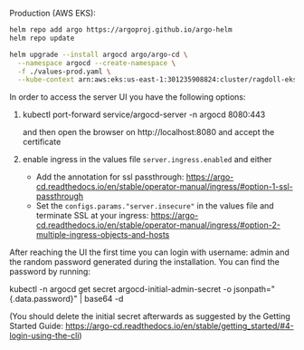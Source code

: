 Production (AWS EKS):
```bash
helm repo add argo https://argoproj.github.io/argo-helm 
helm repo update

helm upgrade --install argocd argo/argo-cd \
  --namespace argocd --create-namespace \
  -f ./values-prod.yaml \
  --kube-context arn:aws:eks:us-east-1:301235908824:cluster/ragdoll-eks
```

In order to access the server UI you have the following options:

1. kubectl port-forward service/argocd-server -n argocd 8080:443

   and then open the browser on http://localhost:8080 and accept the certificate

2. enable ingress in the values file `server.ingress.enabled` and either
    - Add the annotation for ssl passthrough: https://argo-cd.readthedocs.io/en/stable/operator-manual/ingress/#option-1-ssl-passthrough
    - Set the `configs.params."server.insecure"` in the values file and terminate SSL at your ingress: https://argo-cd.readthedocs.io/en/stable/operator-manual/ingress/#option-2-multiple-ingress-objects-and-hosts


After reaching the UI the first time you can login with username: admin and the random password generated during the installation. You can find the password by running:

kubectl -n argocd get secret argocd-initial-admin-secret -o jsonpath="{.data.password}" | base64 -d

(You should delete the initial secret afterwards as suggested by the Getting Started Guide: https://argo-cd.readthedocs.io/en/stable/getting_started/#4-login-using-the-cli)